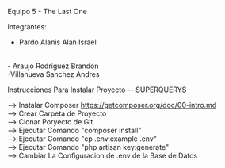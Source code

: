 Equipo 5 - The Last One

Integrantes:
<br>
- Pardo Alanis Alan Israel
<br>
- Araujo Rodriguez Brandon
<br>
-Villanueva Sanchez Andres
<br>

Instrucciones Para Instalar Proyecto -- SUPERQUERYS
<br>

--> Instalar Composer https://getcomposer.org/doc/00-intro.md
<br>
--> Crear Carpeta de Proyecto
<br>
--> Clonar Poryecto de Git
<br>
--> Ejecutar Comando "composer install"
<br>
--> Ejecutar Comando "cp .env.example .env"
<br>
--> Ejecutar Comando "php artisan key:generate"
<br>
--> Cambiar La Configuracion de .env de la Base de Datos
